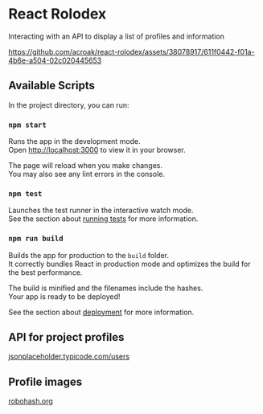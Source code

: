 # React Rolodex

Interacting with an API to display a list of profiles and information


https://github.com/acroak/react-rolodex/assets/38078917/611f0442-f01a-4b6e-a504-02c020445653




## Available Scripts

In the project directory, you can run:

### `npm start`

Runs the app in the development mode.\
Open [http://localhost:3000](http://localhost:3000) to view it in your browser.

The page will reload when you make changes.\
You may also see any lint errors in the console.

### `npm test`

Launches the test runner in the interactive watch mode.\
See the section about [running tests](https://facebook.github.io/create-react-app/docs/running-tests) for more information.

### `npm run build`

Builds the app for production to the `build` folder.\
It correctly bundles React in production mode and optimizes the build for the best performance.

The build is minified and the filenames include the hashes.\
Your app is ready to be deployed!

See the section about [deployment](https://facebook.github.io/create-react-app/docs/deployment) for more information.

## API for project profiles
[jsonplaceholder.typicode.com/users](https://jsonplaceholder.typicode.com/users)

## Profile images
[robohash.org](https://robohash.org/)
